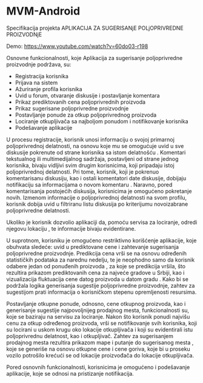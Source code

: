 # MVM-Android

Specifikacija projekta
APLIKACIJA ZA SUGERISANjE POLjOPRIVREDNE PROIZVODNjE

Demo: https://www.youtube.com/watch?v=60do03-r198

Osnovne funkcionalnosti, koje Aplikacija za sugerisanje poljoprivredne proizvodnje podržava, su:
* Registracija korisnika
*	Prijava na sistem
*	Ažuriranje profila korisnika
*	Uvid u forum, otvaranje diskusije i postavljanje komentara
*	Prikaz prediktovanih cena poljoprivrednih proizvoda
*	Prikaz sugerisane poljoprivredne proizvodnje
*	Postavljanje ponude za otkup poljoprivrednog proizvoda
*	Lociranje otkupljivača sa najboljom ponudom i notifikovanje korisnika
*	Podešavanje aplikacije

U procesu registracije, korisnik unosi informaciju o svojoj primarnoj poljoprivrednoj delatnosti, na osnovu koje mu se omogućuje uvid u sve diskusije pokrenute od strane korisnika sa istom delatnošću . Komentari tekstualnog ili multimedijalnog sadržaja, postavljeni od strane jednog korisnika, bivaju vidljivi svim drugim korisnicima, koji pripadaju istoj poljoprivrednoj delatnosti. Pri tome, korisnik, koji je pokrenuo komentarisanu diskusiju, kao i ostali komentatori date diskusije, dobijaju notifikaciju sa informacijama o novom komentaru . Naravno, pored komentarisanja postojećih diskusija, korisnicima je omogućeno pokretanje novih. Izmenom informacije o poljoprivrednoj delatnosti na svom profilu, korisnik dobija uvid u filtriranu listu diskusija po kriterijumu novoizabrane poljoprivredne delatnosti. 
                          
  
Ukoliko je korisnik dozvolio aplikaciji da, pomoću servisa za lociranje, odredi njegovu lokaciju , te informacije bivaju evidentirane. 

U suprotnom, korisniku je omogućeno restriktivno korišćenje aplikacije, koje obuhvata sledeće: uvid u prediktovane cene i zahtevanje sugerisanja poljoprivredne proizvodnje. Predikcija cena vrši se na osnovu određenih statističkih podataka za narednu nedelju, te je neophodno samo da korisnik odabere jedan od ponuđenih proizvoda , za koje se predikcija vršila, što rezultira prikazom prediktovanih cena za najveće gradove u Srbiji, kao i vizualizacija fluktuacija cene datog proizvoda u datom gradu . Kako bi se podržala logika generisanja sugestije poljoprivredne proizvodnje, zahtev za sugestijom prati informacija o korisničkom stepenu opremljenosti resursima. 
 	       	      
       
Postavljanje otkupne ponude, odnosno, cene otkupnog proizvoda, kao i generisanje sugestije najpovoljnijeg prodajnog mesta, funkcionalnosti su, koje se baziraju na servisu za lociranje. Nakon što korisnik ponudi najvišu cenu za otkup određenog proizvoda, vrši se notifikovanje svih korisnika, koji su locirani u uskom krugu oko lokacije otkupljivača i koji su evidentirali istu poljoprivrednu delatnost, kao i otkupljivač. Zahtev za sugerisanjem prodajnog mesta rezultira prikazom mape i putanje do sugerisanog mesta , koje se generiše na osnovu otkupne cene i cene goriva, koje bi u proseku vozilo potrošilo krećući se od lokacije proizvođača do lokacije otkupljivača. 
 

Pored osnovnih funkcionalnosti, korisnicima je omogućeno i podešavanje aplikacije, koje se odnosi na pristizanje notifikacija.
